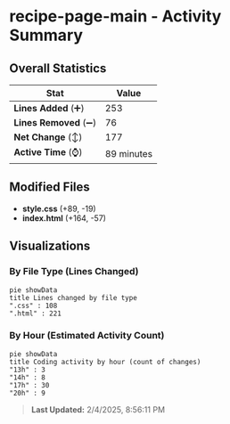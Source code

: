 # recipe-page-main - Activity Summary 

## Overall Statistics

| Stat                   | Value                                                             |
| ---------------------- | ----------------------------------------------------------------- |
| **Lines Added** (➕)   | 253                                          |
| **Lines Removed** (➖) | 76                                        |
| **Net Change** (↕)    | 177                |
| **Active Time** (⌚)   | 89 minutes |


## Modified Files
- **style.css** (+89, -19)
- **index.html** (+164, -57)

## Visualizations

### By File Type (Lines Changed)

```mermaid
pie showData
title Lines changed by file type
".css" : 108
".html" : 221
```

### By Hour (Estimated Activity Count)

```mermaid
pie showData
title Coding activity by hour (count of changes)
"13h" : 3
"14h" : 8
"17h" : 30
"20h" : 9
```


> **Last Updated:** 2/4/2025, 8:56:11 PM